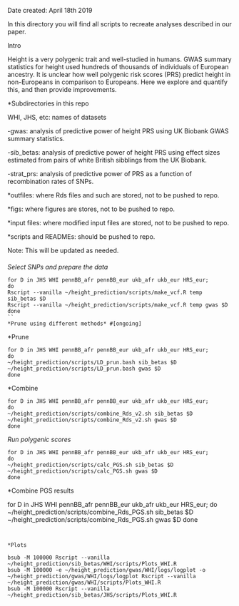 Date created: April 18th 2019

In this directory you will find all scripts to recreate analyses described in our paper.

Intro

Height is a very polygenic trait and well-studied in humans. GWAS summary statistics for height used hundreds of thousands of individuals of European ancestry. It is unclear how well polygenic risk scores (PRS) predict height in non-Europeans in comparison to Europeans. Here we explore and quantify this, and then provide improvements.

*Subdirectories in this repo

WHI, JHS, etc: names of datasets

-gwas: analysis of predictive power of height PRS using UK Biobank GWAS summary statistics.

-sib_betas: analysis of predictive power of height PRS using effect sizes estimated from pairs of white British sibblings from the UK Biobank.

-strat_prs: analysis of predictive power of PRS as a function of recombination rates of SNPs.

*outfiles: where Rds files and such are stored, not to be pushed to repo.

*figs: where figures are stores, not to be pushed to repo.

*input files: where modified input files are stored, not to be pushed to repo.

*scripts and READMEs: should be pushed to repo.

Note: This will be updated as needed.
####
*Select SNPs and prepare the data*
```
for D in JHS WHI pennBB_afr pennBB_eur ukb_afr ukb_eur HRS_eur;
do
Rscript --vanilla ~/height_prediction/scripts/make_vcf.R temp sib_betas $D
Rscript --vanilla ~/height_prediction/scripts/make_vcf.R temp gwas $D
done
``
*Prune using different methods* #[ongoing]
```
*Prune

```
for D in JHS WHI pennBB_afr pennBB_eur ukb_afr ukb_eur HRS_eur;
do
~/height_prediction/scripts/LD_prun.bash sib_betas $D
~/height_prediction/scripts/LD_prun.bash gwas $D
done
```

*Combine
```
for D in JHS WHI pennBB_afr pennBB_eur ukb_afr ukb_eur HRS_eur;
do
~/height_prediction/scripts/combine_Rds_v2.sh sib_betas $D
~/height_prediction/scripts/combine_Rds_v2.sh gwas $D
done
```

*Run polygenic scores*

```
for D in JHS WHI pennBB_afr pennBB_eur ukb_afr ukb_eur HRS_eur;
do
~/height_prediction/scripts/calc_PGS.sh sib_betas $D
~/height_prediction/scripts/calc_PGS.sh gwas $D
done
```

*Combine PGS results

for D in JHS WHI pennBB_afr pennBB_eur ukb_afr ukb_eur HRS_eur;
do
~/height_prediction/scripts/combine_Rds_PGS.sh sib_betas $D
~/height_prediction/scripts/combine_Rds_PGS.sh gwas $D
done
```


*Plots

bsub -M 100000 Rscript --vanilla ~/height_prediction/sib_betas/WHI/scripts/Plots_WHI.R
bsub -M 100000 -e ~/height_prediction/gwas/WHI/logs/logplot -o ~/height_prediction/gwas/WHI/logs/logplot Rscript --vanilla ~/height_prediction/gwas/WHI/scripts/Plots_WHI.R
bsub -M 100000 Rscript --vanilla ~/height_prediction/sib_betas/JHS/scripts/Plots_WHI.R
